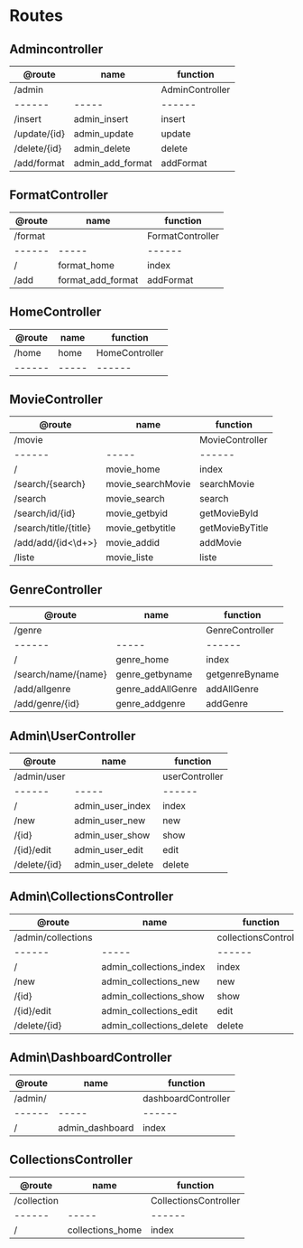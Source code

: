 # Routes

## Admincontroller

| @route       | name       | function  |
| ------------ | ---------- | --------- |
| /admin |  | AdminController |
| ------  | -----   | ------           |
| /insert      | admin_insert     | insert    |
| /update/{id} | admin_update     | update    |
| /delete/{id} | admin_delete     | delete    |
| /add/format  | admin_add_format | addFormat |


## FormatController

| @route  | name    | function         |
| ------- | ------- | ---------------- |
| /format |  | FormatController |
| ------  | -----   | ------           |
| /       | format_home    | index            |
| /add    | format_add_format  | addFormat        |

## HomeController

| @route           | name     | function     |
| ---------------- | -------- | ------------ |
| /home            |  home    | HomeController |
| ------           | -----    | ------          |


## MovieController

| @route                | name       | function        |
| --------------------- | ---------- | --------------- |
| /movie                |            | MovieController |
| ------                | -----      | ------          |
| /                     | movie_home       | index           |
| /search/{search}      |movie_searchMovie | searchMovie     |
| /search               | movie_search     | search          |
| /search/id/{id}       | movie_getbyid    | getMovieById    |
| /search/title/{title} | movie_getbytitle | getMovieByTitle |
| /add/add/{id<\d+>}    | movie_addid      | addMovie        |
| /liste                | movie_liste      | liste           |

## GenreController

| @route                | name       | function        |
| --------------------- | ---------- | --------------- |
| /genre                |            | GenreController |
| ------                | -----            | ------          |
| /                     | genre_home       | index           |
| /search/name/{name}   | genre_getbyname  | getgenreByname  |
| /add/allgenre         | genre_addAllGenre| addAllGenre     |
| /add/genre/{id}       | genre_addgenre   | addGenre        |



## Admin\UserController

| @route                | name       | function        |
| --------------------- | ---------- | --------------- |
| /admin/user           |            | userController  |
| ------                | -----           | ------     |
| /                     | admin_user_index| index      |
| /new                  | admin_user_new  | new        |
| /{id}                 | admin_user_show |   show     |
| /{id}/edit            | admin_user_edit | edit       |
| /delete/{id}          | admin_user_delete | delete   |

## Admin\CollectionsController

| @route                | name       | function        |
| --------------------- | ---------- | --------------- |
| /admin/collections           |            | collectionsController  |
| ------                | -----           | ------     |
| /                     | admin_collections_index| index      |
| /new                  | admin_collections_new  | new        |
| /{id}                 | admin_collections_show |   show     |
| /{id}/edit            | admin_collections_edit | edit       |
| /delete/{id}          | admin_collections_delete | delete   |

## Admin\DashboardController

| @route                | name       | function        |
| --------------------- | ---------- | --------------- |
| /admin/           |            | dashboardController  |
| ------                | -----           | ------     |
| /                     | admin_dashboard| index      |

## CollectionsController

| @route                | name       | function        |
| --------------------- | ---------- | --------------- |
| /collection          |            | CollectionsController  |
| ------                | -----           | ------     |
| /                     | collections_home| index      |